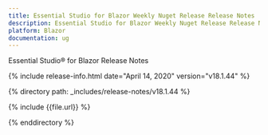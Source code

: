 ```yaml
---
title: Essential Studio for Blazor Weekly Nuget Release Release Notes  
description: Essential Studio for Blazor Weekly Nuget Release Release Notes  
platform: Blazor
documentation: ug
---
```


Essential Studio&reg; for Blazor  Release Notes  

{% include release-info.html date="April 14, 2020"  version="v18.1.44" %} 

{% directory path: _includes/release-notes/v18.1.44 %}

{% include {{file.url}} %}

{% enddirectory %}
